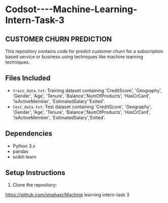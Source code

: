 # Codsot----Machine-Learning-Intern-Task-3

## CUSTOMER CHURN PREDICTION

This repository contains code for  predict customer churn for a subscription based service or business using techniques like machine learning techniques.

## Files Included

- `train_data.txt`: Training dataset containing 'CreditScore', 'Geography', 'Gender', 'Age', 'Tenure', 'Balance','NumOfProducts', 'HasCrCard', 'IsActiveMember', 'EstimatedSalary''Exited'.
- `test_data.txt`: Test dataset containing 'CreditScore', 'Geography', 'Gender', 'Age', 'Tenure', 'Balance','NumOfProducts', 'HasCrCard', 'IsActiveMember', 'EstimatedSalary','Exited'.

## Dependencies

- Python 3.x
- pandas
- scikit-learn

## Setup Instructions

1. Clone the repository:
   
  https://github.com/smahasr/Machine learning intern-task 3
